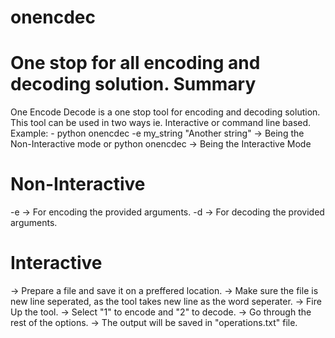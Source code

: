 # onencdec
One stop for all encoding and decoding solution.
Summary
=======

One Encode Decode is a one stop tool for encoding and decoding solution.
This tool can be used in two ways ie. Interactive or command line based.
Example: -
python onencdec -e my_string "Another string" -> Being the Non-Interactive mode
or 
python onencdec -> Being the Interactive Mode

Non-Interactive
===============

-e -> For encoding the provided arguments.
-d -> For decoding the provided arguments.

Interactive
===========

-> Prepare a file and save it on a preffered location.
-> Make sure the file is new line seperated, as the tool takes new line as the word seperater.
-> Fire Up the tool.
-> Select "1" to encode and "2" to decode.
-> Go through the rest of the options.
-> The output will be saved in "operations.txt" file.
